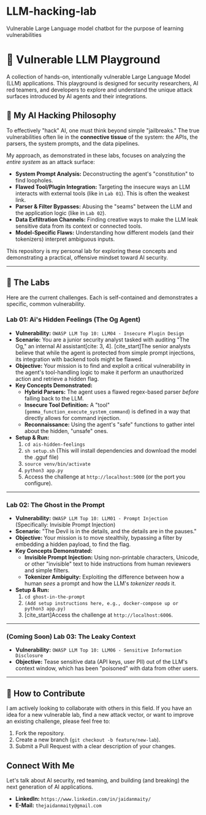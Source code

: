 # LLM-hacking-lab
Vulnerable Large Language model  chatbot for the purpose of learning vulnerabilities 

# 🤖 Vulnerable LLM Playground

A collection of hands-on, intentionally vulnerable Large Language Model (LLM) applications. This playground is designed for security researchers, AI red teamers, and developers to explore and understand the unique attack surfaces introduced by AI agents and their integrations.

## 🚀 My AI Hacking Philosophy

To effectively "hack" AI, one must think beyond simple "jailbreaks." The true vulnerabilities often lie in the **connective tissue** of the system: the APIs, the parsers, the system prompts, and the data pipelines.

My approach, as demonstrated in these labs, focuses on analyzing the *entire system* as an attack surface:

* **System Prompt Analysis:** Deconstructing the agent's "constitution" to find loopholes.
* **Flawed Tool/Plugin Integration:** Targeting the insecure ways an LLM interacts with external tools (like in `Lab 01`). This is often the weakest link.
* **Parser & Filter Bypasses:** Abusing the "seams" between the LLM and the application logic (like in `Lab 02`).
* **Data Exfiltration Channels:** Finding creative ways to make the LLM leak sensitive data from its context or connected tools.
* **Model-Specific Flaws:** Understanding how different models (and their tokenizers) interpret ambiguous inputs.

This repository is my personal lab for exploring these concepts and demonstrating a practical, offensive mindset toward AI security.

---

## 🧪 The Labs

Here are the current challenges. Each is self-contained and demonstrates a specific, common vulnerability.

### Lab 01: Ai's Hidden Feelings (The Og Agent)

* **Vulnerability:** `OWASP LLM Top 10: LLM04 - Insecure Plugin Design`
* **Scenario:** You are a junior security analyst tasked with auditing "The Og," an internal AI assistant[cite: 3, 4]. [cite_start]The senior analysts believe that while the agent is protected from simple prompt injections, its integration with backend tools might be flawed.
* **Objective:** Your mission is to find and exploit a critical vulnerability in the agent's tool-handling logic to make it perform an unauthorized action and retrieve a hidden flag.
* **Key Concepts Demonstrated:**
    * **Hybrid Parsers:** The agent uses a flawed regex-based parser *before* falling back to the LLM.
    * **Insecure Tool Definition:** A "tool" (`gemma_function_execute_system_command`) is defined in a way that directly allows for command injection.
    * **Reconnaissance:** Using the agent's "safe" functions to gather intel about the hidden, "unsafe" ones.
* **Setup & Run:**
    1.  `cd ais-hidden-feelings`
    2.  `sh setup.sh` (This will install dependencies and download the model the .gguf file)
    3.  `source venv/bin/activate`
    4.  `python3 app.py`
    5.  Access the challenge at `http://localhost:5000` (or the port you configure).

---

### Lab 02: The Ghost in the Prompt

* **Vulnerability:** `OWASP LLM Top 10: LLM01 - Prompt Injection` (Specifically: Invisible Prompt Injection)
* **Scenario:** "The Devil is in the details, and the details are in the pauses."
* **Objective:** Your mission is to move stealthily, bypassing a filter by embedding a hidden payload, to find the flag.
* **Key Concepts Demonstrated:**
    * **Invisible Prompt Injection:** Using non-printable characters, Unicode, or other "invisible" text to hide instructions from human reviewers and simple filters.
    * **Tokenizer Ambiguity:** Exploiting the difference between how a human *sees* a prompt and how the LLM's *tokenizer* *reads* it.
* **Setup & Run:**
    1.  `cd ghost-in-the-prompt`
    2.  `(Add setup instructions here, e.g., docker-compose up or python3 app.py)`
    3.  [cite_start]Access the challenge at `http://localhost:6006`.

---

### (Coming Soon) Lab 03: The Leaky Context

* **Vulnerability:** `OWASP LLM Top 10: LLM06 - Sensitive Information Disclosure`
* **Objective:** Tease sensitive data (API keys, user PII) out of the LLM's context window, which has been "poisoned" with data from other users.

---

## 🤝 How to Contribute

I am actively looking to collaborate with others in this field. If you have an idea for a new vulnerable lab, find a new attack vector, or want to improve an existing challenge, please feel free to:

1.  Fork the repository.
2.  Create a new branch (`git checkout -b feature/new-lab`).
3.  Submit a Pull Request with a clear description of your changes.

## Connect With Me

Let's talk about AI security, red teaming, and building (and breaking) the next generation of AI applications.

* **LinkedIn:** `https://www.linkedin.com/in/jaidanmaity/`
* **E-Mail:** `thejaidanmaity@gmail.com`
